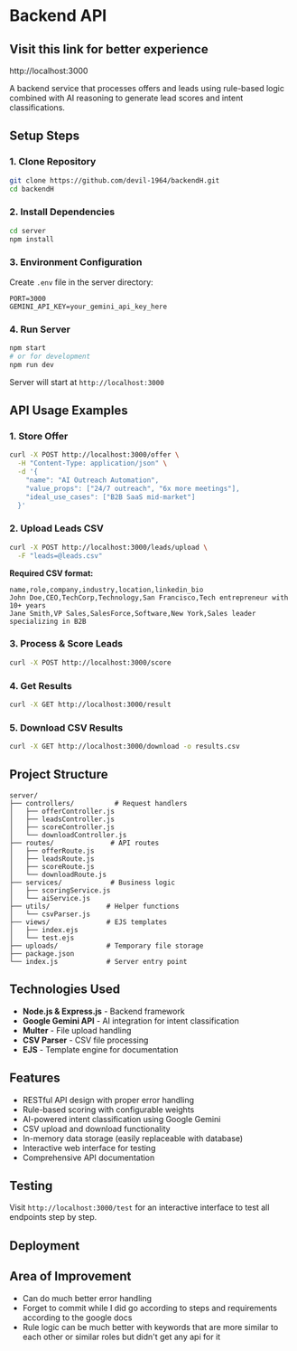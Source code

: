 # Backend API

## Visit this link for better experience
http://localhost:3000

A backend service that processes offers and leads using rule-based logic combined with AI reasoning to generate lead scores and intent classifications.

## Setup Steps


### 1. Clone Repository
```bash
git clone https://github.com/devil-1964/backendH.git
cd backendH
```

### 2. Install Dependencies
```bash
cd server
npm install
```

### 3. Environment Configuration
Create `.env` file in the server directory:
```
PORT=3000
GEMINI_API_KEY=your_gemini_api_key_here
```

### 4. Run Server
```bash
npm start
# or for development
npm run dev
```

Server will start at `http://localhost:3000`

## API Usage Examples

### 1. Store Offer
```bash
curl -X POST http://localhost:3000/offer \
  -H "Content-Type: application/json" \
  -d '{
    "name": "AI Outreach Automation",
    "value_props": ["24/7 outreach", "6x more meetings"],
    "ideal_use_cases": ["B2B SaaS mid-market"]
  }'
```

### 2. Upload Leads CSV
```bash
curl -X POST http://localhost:3000/leads/upload \
  -F "leads=@leads.csv"
```

**Required CSV format:**
```csv
name,role,company,industry,location,linkedin_bio
John Doe,CEO,TechCorp,Technology,San Francisco,Tech entrepreneur with 10+ years
Jane Smith,VP Sales,SalesForce,Software,New York,Sales leader specializing in B2B
```

### 3. Process & Score Leads
```bash
curl -X POST http://localhost:3000/score
```

### 4. Get Results
```bash
curl -X GET http://localhost:3000/result
```

### 5. Download CSV Results
```bash
curl -X GET http://localhost:3000/download -o results.csv
```

## Project Structure

```
server/
├── controllers/          # Request handlers
│   ├── offerController.js
│   ├── leadsController.js
│   ├── scoreController.js
│   └── downloadController.js
├── routes/              # API routes
│   ├── offerRoute.js
│   ├── leadsRoute.js
│   ├── scoreRoute.js
│   └── downloadRoute.js
├── services/            # Business logic
│   ├── scoringService.js
│   └── aiService.js
├── utils/              # Helper functions
│   └── csvParser.js
├── views/              # EJS templates
│   ├── index.ejs
│   └── test.ejs
├── uploads/            # Temporary file storage
├── package.json
└── index.js            # Server entry point
```

## Technologies Used

- **Node.js & Express.js** - Backend framework
- **Google Gemini API** - AI integration for intent classification
- **Multer** - File upload handling
- **CSV Parser** - CSV file processing
- **EJS** - Template engine for documentation

## Features

- RESTful API design with proper error handling
- Rule-based scoring with configurable weights
- AI-powered intent classification using Google Gemini
- CSV upload and download functionality
- In-memory data storage (easily replaceable with database)
- Interactive web interface for testing
- Comprehensive API documentation

## Testing

Visit `http://localhost:3000/test` for an interactive interface to test all endpoints step by step.

## Deployment


## Area of Improvement

- Can do much better error handling
- Forget to commit while I did go according to steps and requirements according to the google docs
- Rule logic can be much better with keywords that are more similar to each other or similar roles but didn't get any api for it
